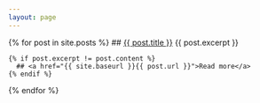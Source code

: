 ```yaml
---
layout: page
---
```



  {% for post in site.posts %}
      ## <a href="{{ post.url }}">{{ post.title }}</a>
      {{ post.excerpt }}
      
    {% if post.excerpt != post.content %}
      ## <a href="{{ site.baseurl }}{{ post.url }}">Read more</a>
    {% endif %}
    
  {% endfor %}

